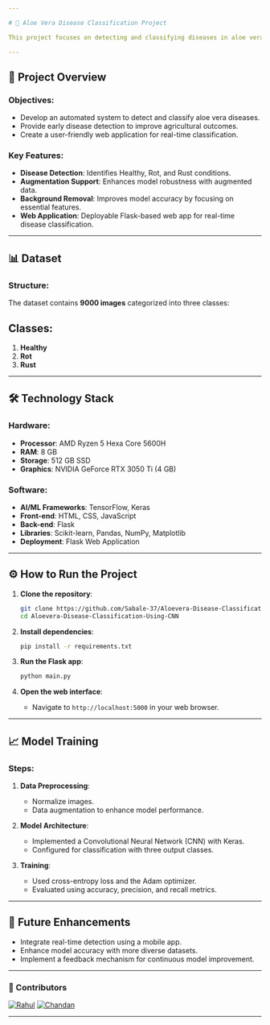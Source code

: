 ```yaml
---

# 🌿 Aloe Vera Disease Classification Project

This project focuses on detecting and classifying diseases in aloe vera plants using a Convolutional Neural Network (CNN). The system identifies three conditions—**Healthy**, **Rot**, and **Rust**—to support early detection, promote sustainable farming practices, and aid farmers in maintaining healthy crops.

---
```


## 🚀 Project Overview

### Objectives:
- Develop an automated system to detect and classify aloe vera diseases.
- Provide early disease detection to improve agricultural outcomes.
- Create a user-friendly web application for real-time classification.

### Key Features:
- **Disease Detection**: Identifies Healthy, Rot, and Rust conditions.
- **Augmentation Support**: Enhances model robustness with augmented data.
- **Background Removal**: Improves model accuracy by focusing on essential features.
- **Web Application**: Deployable Flask-based web app for real-time disease classification.

---

## 📊 Dataset

### Structure:
The dataset contains **9000 images** categorized into three classes:

  ## Classes:
   1. **Healthy**
   2. **Rot**
   3. **Rust**

---

## 🛠️ Technology Stack

### **Hardware**:
- **Processor**: AMD Ryzen 5 Hexa Core 5600H
- **RAM**: 8 GB
- **Storage**: 512 GB SSD
- **Graphics**: NVIDIA GeForce RTX 3050 Ti (4 GB)

### **Software**:
- **AI/ML Frameworks**: TensorFlow, Keras
- **Front-end**: HTML, CSS, JavaScript
- **Back-end**: Flask
- **Libraries**: Scikit-learn, Pandas, NumPy, Matplotlib
- **Deployment**: Flask Web Application

---

## ⚙️ How to Run the Project

1. **Clone the repository**:
   ```bash
   git clone https://github.com/Sabale-37/Aloevera-Disease-Classification-Using-CNN
   cd Aloevera-Disease-Classification-Using-CNN
   ```

2. **Install dependencies**:
   ```bash
   pip install -r requirements.txt
   ```

3. **Run the Flask app**:
   ```bash
   python main.py
   ```

4. **Open the web interface**:
   - Navigate to `http://localhost:5000` in your web browser.

---

## 📈 Model Training

### Steps:
1. **Data Preprocessing**:
   - Normalize images.
   - Data augmentation to enhance model performance.

2. **Model Architecture**:
   - Implemented a Convolutional Neural Network (CNN) with Keras.
   - Configured for classification with three output classes.

3. **Training**:
   - Used cross-entropy loss and the Adam optimizer.
   - Evaluated using accuracy, precision, and recall metrics.

---

## 🌟 Future Enhancements
- Integrate real-time detection using a mobile app.
- Enhance model accuracy with more diverse datasets.
- Implement a feedback mechanism for continuous model improvement.

---


### 👥 Contributors

[![Rahul](https://img.shields.io/badge/GitHub-Rahullll101-blue?logo=github)](https://github.com/Rahullll101)
[![Chandan](https://img.shields.io/badge/GitHub-28Chandan-blue?logo=github)](https://github.com/28Chandan)


---

